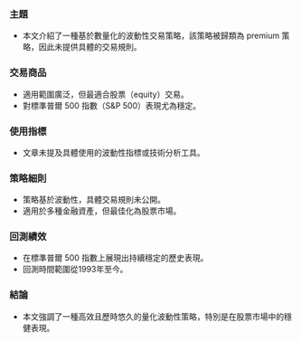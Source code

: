 ### 主題
- 本文介紹了一種基於數量化的波動性交易策略，該策略被歸類為 premium 策略，因此未提供具體的交易規則。

### 交易商品
- 適用範圍廣泛，但最適合股票（equity）交易。
- 對標準普爾 500 指數（S&P 500）表現尤為穩定。

### 使用指標
- 文章未提及具體使用的波動性指標或技術分析工具。

### 策略細則
- 策略基於波動性，具體交易規則未公開。
- 適用於多種金融資產，但最佳化為股票市場。

### 回測績效
- 在標準普爾 500 指數上展現出持續穩定的歷史表現。
- 回測時間範圍從1993年至今。

### 結論
- 本文強調了一種高效且歷時悠久的量化波動性策略，特別是在股票市場中的穩健表現。
